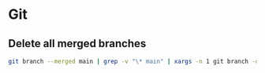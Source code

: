 # Git

## Delete all merged branches

```sh
git branch --merged main | grep -v "\* main" | xargs -n 1 git branch -d
```
